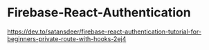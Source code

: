 # Firebase-React-Authentication
https://dev.to/satansdeer/firebase-react-authentication-tutorial-for-beginners-private-route-with-hooks-2ej4

